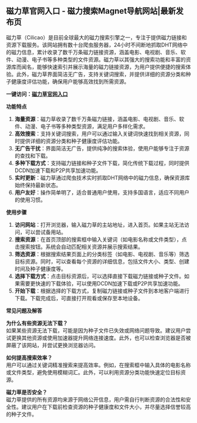 <h2>磁力草官网入口 - 磁力搜索Magnet导航网站|最新发布页</h2>
<p>磁力草（Cilicao）是目前全球最大的磁力搜索引擎之一，专注于提供磁力链接和资源下载服务。该网站拥有数十台爬虫服务器，24小时不间断地抓取DHT网络中的磁力信息，累计收录了数千万条磁力链接资源，涵盖电影、电视剧、音乐、软件、动漫、电子书等多种类型的文件资源。磁力草以其强大的搜索功能和丰富的资源库而闻名，能够快速索引并展示海量的磁力链接资源，为用户提供便捷的搜索体验。此外，磁力草界面简洁无广告，支持关键词搜索，并提供详细的资源分类和种子健康度评估功能，确保用户能够高效找到所需资源。</p>
<p><strong>一键访问：</strong><a href="https://www.litxdh.com/sites/ci-li-cao.html"><strong>磁力草官网入口</strong></a></p>
<p><strong>功能特点</strong></p>
<ol>
	<li><strong>海量资源</strong>：磁力草收录了数千万条磁力链接，涵盖电影、电视剧、音乐、软件、动漫、电子书等多种类型资源，满足用户多样化需求。</li>
	<li><strong>高效搜索</strong>：支持关键词搜索，用户可以通过输入关键词快速找到相关资源，同时提供详细的资源分类和种子健康度评估功能。</li>
	<li><strong>无广告干扰</strong>：界面简洁无广告，提供纯净的搜索体验，使用户能够专注于资源的查找和下载。</li>
	<li><strong>多种下载方式</strong>：支持磁力链接和种子文件下载，简化传统下载过程，同时提供DCDN加速下载和P2P共享加速功能。</li>
	<li><strong>实时更新</strong>：磁力草通过爬虫技术实时抓取DHT网络中的磁力信息，确保资源库始终保持最新状态。</li>
	<li><strong>用户友好</strong>：操作简单明了，适合普通用户使用，支持多国语言，适应不同用户的使用习惯。</li>
</ol>
<p><strong>使用步骤</strong></p>
<ol>
	<li><strong>访问网站</strong>：打开浏览器，输入磁力草的主站地址，进入首页。如果主站无法访问，可以尝试备用站。</li>
	<li><strong>搜索资源</strong>：在首页顶部的搜索框中输入关键词（如电影名称或文件类型），点击搜索按钮。系统会自动匹配相关资源并展示搜索结果。</li>
	<li><strong>筛选资源</strong>：根据搜索结果页面上的分类标签（如电影、电视剧、音乐等）筛选目标资源。同时，可以查看每个资源的详细信息，包括文件大小、类型、创建时间及种子健康度等。</li>
	<li><strong>选择下载方式</strong>：点击目标资源后，可以选择直接下载磁力链接或种子文件。如果需要更快速的下载体验，可以使用DCDN加速下载或P2P共享加速功能。</li>
	<li><strong>开始下载</strong>：根据选择的下载方式，复制磁力链接或种子文件到本地客户端进行下载。下载完成后，可直接打开观看或保存至本地设备。</li>
</ol>
<p><strong>常见问题及解答</strong></p>
<p><strong>为什么有些资源无法下载？</strong><br>如果某些资源无法下载，可能是因为种子文件已失效或网络问题导致。建议用户尝试更换其他资源或使用加速器提升网络连接速度。此外，也可以检查浏览器是否被屏蔽了该网站，并尝试更换浏览器访问。</p>
<p><strong>如何提高搜索效率？</strong><br>用户可以通过关键词精准搜索来提高效率。例如，在搜索框中输入具体的电影名称或文件类型，避免使用模糊词汇。此外，可以利用资源分类功能快速定位目标资源。</p>
<p><strong>磁力草是否安全？</strong><br>磁力草提供的所有资源均来源于网络公开信息，用户需自行判断资源的合法性和安全性。建议用户在下载前检查资源的种子健康度和文件大小，并尽量选择信誉较高的种子文件。</p>
